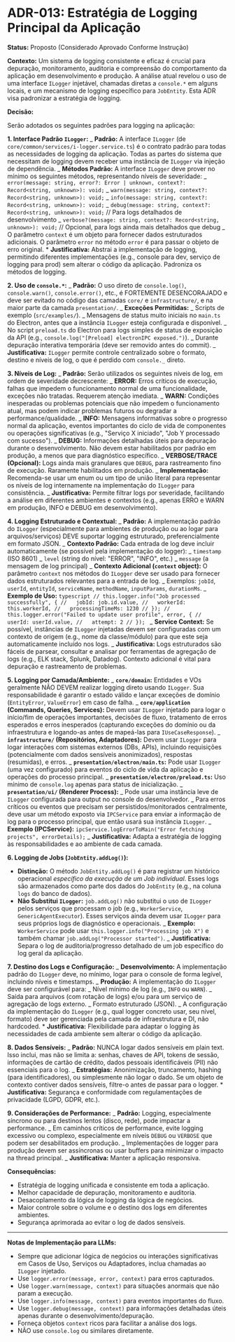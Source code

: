 # ADR-013: Estratégia de Logging Principal da Aplicação

**Status:** Proposto (Considerado Aprovado Conforme Instrução)

**Contexto:**
Um sistema de logging consistente e eficaz é crucial para depuração, monitoramento, auditoria e compreensão do comportamento da aplicação em desenvolvimento e produção. A análise atual revelou o uso de uma interface `ILogger` injetável, chamadas diretas a `console.*` em alguns locais, e um mecanismo de logging específico para `JobEntity`. Esta ADR visa padronizar a estratégia de logging.

**Decisão:**

Serão adotados os seguintes padrões para logging na aplicação:

**1. Interface Padrão `ILogger`:**
_ **Padrão:** A interface `ILogger` (de `core/common/services/i-logger.service.ts`) é o contrato padrão para todas as necessidades de logging da aplicação. Todas as partes do sistema que necessitam de logging devem receber uma instância de `ILogger` via injeção de dependência.
_ **Métodos Padrão:** A interface `ILogger` deve prover no mínimo os seguintes métodos, representando níveis de severidade:
_ `error(message: string, error?: Error | unknown, context?: Record<string, unknown>): void;`
_ `warn(message: string, context?: Record<string, unknown>): void;`
_ `info(message: string, context?: Record<string, unknown>): void;`
_ `debug(message: string, context?: Record<string, unknown>): void;` // Para logs detalhados de desenvolvimento
_ `verbose?(message: string, context?: Record<string, unknown>): void;` // Opcional, para logs ainda mais detalhados que debug
_ O parâmetro `context` é um objeto para fornecer dados estruturados adicionais. O parâmetro `error` no método `error` é para passar o objeto de erro original. \* **Justificativa:** Abstrai a implementação de logging, permitindo diferentes implementações (e.g., console para dev, serviço de logging para prod) sem alterar o código da aplicação. Padroniza os métodos de logging.

**2. Uso de `console.*`:**
_ **Padrão:** O uso direto de `console.log()`, `console.warn()`, `console.error()`, etc., é FORTEMENTE DESENCORAJADO e deve ser evitado no código das camadas `core/` e `infrastructure/`, e na maior parte da camada `presentation/`.
_ **Exceções Permitidas:**
_ Scripts de exemplo (`src/examples/`).
_ Mensagens de status muito iniciais no `main.ts` do Electron, antes que a instância `ILogger` esteja configurada e disponível.
_ No script `preload.ts` do Electron para logs simples de status de exposição da API (e.g., `console.log("[Preload] electronIPC exposed.")`).
_ Durante depuração interativa temporária (deve ser removido antes do commit).
_ **Justificativa:** `ILogger` permite controle centralizado sobre o formato, destino e níveis de log, o que é perdido com `console._` direto.

**3. Níveis de Log:**
_ **Padrão:** Serão utilizados os seguintes níveis de log, em ordem de severidade decrescente:
_ **ERROR:** Erros críticos de execução, falhas que impedem o funcionamento normal de uma funcionalidade, exceções não tratadas. Requerem atenção imediata.
_ **WARN:** Condições inesperadas ou problemas potenciais que não impedem o funcionamento atual, mas podem indicar problemas futuros ou degradar a performance/qualidade.
_ **INFO:** Mensagens informativas sobre o progresso normal da aplicação, eventos importantes do ciclo de vida de componentes ou operações significativas (e.g., "Serviço X iniciado", "Job Y processado com sucesso").
_ **DEBUG:** Informações detalhadas úteis para depuração durante o desenvolvimento. Não devem estar habilitados por padrão em produção, a menos que para diagnóstico específico.
_ **VERBOSE/TRACE (Opcional):** Logs ainda mais granulares que `DEBUG`, para rastreamento fino de execução. Raramente habilitados em produção.
_ **Implementação:** Recomenda-se usar um enum ou um tipo de união literal para representar os níveis de log internamente na implementação do `ILogger` para consistência.
_ **Justificativa:** Permite filtrar logs por severidade, facilitando a análise em diferentes ambientes e contextos (e.g., apenas ERRO e WARN em produção, INFO e DEBUG em desenvolvimento).

**4. Logging Estruturado e Contextual:**
_ **Padrão:** A implementação padrão do `ILogger` (especialmente para ambientes de produção ou ao logar para arquivos/serviços) DEVE suportar logging estruturado, preferencialmente em formato JSON.
_ **Contexto Padrão:** Cada entrada de log deve incluir automaticamente (se possível pela implementação do logger):
_ `timestamp` (ISO 8601)
_ `level` (string do nível: "ERROR", "INFO", etc.)
_ `message` (a mensagem de log principal)
_ **Contexto Adicional (`context` object):** O parâmetro `context` nos métodos do `ILogger` deve ser usado para fornecer dados estruturados relevantes para a entrada de log.
_ Exemplos: `jobId`, `userId`, `entityId`, `serviceName`, `methodName`, `inputParams`, `durationMs`.
_ **Exemplo de Uso:**
`typescript
            // this.logger.info("Job processed successfully", {
            //   jobId: job.id.value,
            //   workerId: this.workerId,
            //   processingTimeMs: 1230
            // });
            // this.logger.error("Failed to update user profile", error, {
            //   userId: userId.value,
            //   attempt: 2
            // });
            `
_ **Service Context:** Se possível, instâncias de `ILogger` injetadas devem ser configuradas com um contexto de origem (e.g., nome da classe/módulo) para que este seja automaticamente incluído nos logs.
_ **Justificativa:** Logs estruturados são fáceis de parsear, consultar e analisar por ferramentas de agregação de logs (e.g., ELK stack, Splunk, Datadog). Contexto adicional é vital para depuração e rastreamento de problemas.

**5. Logging por Camada/Ambiente:**
_ **`core/domain`:** Entidades e VOs geralmente NÃO DEVEM realizar logging direto usando `ILogger`. Sua responsabilidade é garantir o estado válido e lançar exceções de domínio (`EntityError`, `ValueError`) em caso de falha.
_ **`core/application` (Commands, Queries, Services):** Devem usar `ILogger` injetado para logar o início/fim de operações importantes, decisões de fluxo, tratamento de erros esperados e erros inesperados (capturando exceções do domínio ou da infraestrutura e logando-as antes de mapeá-las para `IUseCaseResponse`).
_ **`infrastructure/` (Repositórios, Adaptadores):** Devem usar `ILogger` para logar interações com sistemas externos (DBs, APIs), incluindo requisições (potencialmente com dados sensíveis anonimizados), respostas (resumidas), e erros.
_ **`presentation/electron/main.ts`:** Pode usar `ILogger` (uma vez configurado) para eventos do ciclo de vida da aplicação e operações do processo principal.
_ **`presentation/electron/preload.ts`:** Uso mínimo de `console.log` apenas para status de inicialização.
_ **`presentation/ui/` (Renderer Process):**
_ Pode usar uma instância leve de `ILogger` configurada para output no console do desenvolvedor.
_ Para erros críticos ou eventos que precisam ser persistidos/monitorados centralmente, deve usar um método exposto via `IPCService` para enviar a informação de log para o processo principal, que então usará sua instância `ILogger`.
_ **Exemplo (IPCService):** `ipcService.logErrorToMain("Error fetching projects", errorDetails);`
_ **Justificativa:** Adapta a estratégia de logging às responsabilidades e ao ambiente de cada camada.

**6. Logging de Jobs (`JobEntity.addLog()`):**

- **Distinção:** O método `JobEntity.addLog()` é para registrar um histórico operacional _específico da execução de um Job individual_. Esses logs são armazenados como parte dos dados do `JobEntity` (e.g., na coluna `logs` do banco de dados).
- **Não Substitui `ILogger`:** `job.addLog()` não substitui o uso de `ILogger` pelos serviços que processam o job (e.g., `WorkerService`, `GenericAgentExecutor`). Esses serviços ainda devem usar `ILogger` para seus próprios logs de diagnóstico e operacionais.
  _ **Exemplo:** `WorkerService` pode usar `this.logger.info("Processing job X")` e também chamar `job.addLog("Processor started")`.
  _ **Justificativa:** Separa o log de auditoria/progresso detalhado de um job específico do log geral da aplicação.

**7. Destino dos Logs e Configuração:**
_ **Desenvolvimento:** A implementação padrão do `ILogger` deve, no mínimo, logar para o console de forma legível, incluindo níveis e timestamps.
_ **Produção:** A implementação do `ILogger` deve ser configurável para:
_ Nível mínimo de log (e.g., `INFO` ou `WARN`).
_ Saída para arquivos (com rotação de logs) e/ou para um serviço de agregação de logs externo.
_ Formato estruturado (JSON).
_ A configuração da implementação do `ILogger` (e.g., qual logger concreto usar, seu nível, formato) deve ser gerenciada pela camada de infraestrutura e DI, não hardcoded. \* **Justificativa:** Flexibilidade para adaptar o logging às necessidades de cada ambiente sem alterar o código da aplicação.

**8. Dados Sensíveis:**
_ **Padrão:** NUNCA logar dados sensíveis em plain text. Isso inclui, mas não se limita a: senhas, chaves de API, tokens de sessão, informações de cartão de crédito, dados pessoais identificáveis (PII) não essenciais para o log.
_ **Estratégias:** Anonimização, truncamento, hashing (para identificadores), ou simplesmente não logar o dado. Se um objeto de contexto contiver dados sensíveis, filtre-o antes de passar para o logger. \* **Justificativa:** Segurança e conformidade com regulamentações de privacidade (LGPD, GDPR, etc.).

**9. Considerações de Performance:**
_ **Padrão:** Logging, especialmente síncrono ou para destinos lentos (disco, rede), pode impactar a performance.
_ Em caminhos críticos de performance, evite logging excessivo ou complexo, especialmente em níveis `DEBUG` ou `VERBOSE` que podem ser desabilitados em produção.
_ Implementações de logger para produção devem ser assíncronas ou usar buffers para minimizar o impacto na thread principal.
_ **Justificativa:** Manter a aplicação responsiva.

**Consequências:**

- Estratégia de logging unificada e consistente em toda a aplicação.
- Melhor capacidade de depuração, monitoramento e auditoria.
- Desacoplamento da lógica de logging da lógica de negócios.
- Maior controle sobre o volume e o destino dos logs em diferentes ambientes.
- Segurança aprimorada ao evitar o log de dados sensíveis.

---

**Notas de Implementação para LLMs:**

- Sempre que adicionar lógica de negócios ou interações significativas em Casos de Uso, Serviços ou Adaptadores, inclua chamadas ao `ILogger` injetado.
- Use `logger.error(message, error, context)` para erros capturados.
- Use `logger.warn(message, context)` para situações anormais que não param a execução.
- Use `logger.info(message, context)` para eventos importantes do fluxo.
- Use `logger.debug(message, context)` para informações detalhadas úteis apenas durante o desenvolvimento/depuração.
- Forneça objetos `context` ricos para facilitar a análise dos logs.
- NÃO use `console.log` ou similares diretamente.
